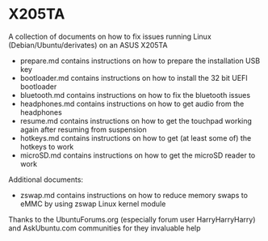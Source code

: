 # X205TA

A collection of documents on how to fix issues running Linux (Debian/Ubuntu/derivates) on an ASUS X205TA

* prepare.md contains instructions on how to prepare the installation USB key
* bootloader.md contains instructions on how to install the 32 bit UEFI bootloader
* bluetooth.md contains instructions on how to fix the bluetooth issues
* headphones.md contains instructions on how to get audio from the headphones
* resume.md contains instructions on how to get the touchpad working again after resuming from suspension
* hotkeys.md contains instructions on how to get (at least some of) the hotkeys to work
* microSD.md contains instructions on how to get the microSD reader to work

Additional documents:

* zswap.md contains instructions on how to reduce memory swaps to eMMC by using zswap Linux kernel module

Thanks to the UbuntuForums.org (especially forum user HarryHarryHarry) and AskUbuntu.com communities for they invaluable help

